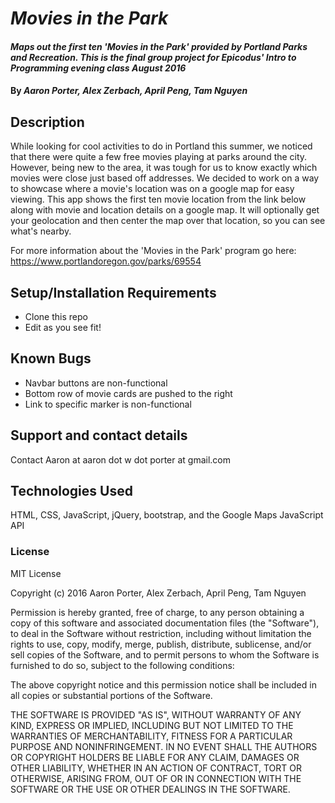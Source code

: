 # _Movies in the Park_

#### _Maps out the first ten 'Movies in the Park' provided by Portland Parks and Recreation. This is the final group project for Epicodus' Intro to Programming evening class August 2016_
#### By _Aaron Porter, Alex Zerbach, April Peng, Tam Nguyen_

## Description

While looking for cool activities to do in Portland this summer, we noticed that there were quite a few free movies playing at parks around the city. However, being new to the area, it was tough for us to know exactly which movies were close just based off addresses. We decided to work on a way to showcase where a movie's location was on a google map for easy viewing. This app shows the first ten movie location from the link below along with movie and location details on a google map. It will optionally get your geolocation and then center the map over that location, so you can see what's nearby.

For more information about the 'Movies in the Park' program go here: https://www.portlandoregon.gov/parks/69554

## Setup/Installation Requirements

* Clone this repo
* Edit as you see fit!

## Known Bugs

* Navbar buttons are non-functional
* Bottom row of movie cards are pushed to the right
* Link to specific marker is non-functional

## Support and contact details

Contact Aaron at aaron dot w dot porter at gmail.com

## Technologies Used

HTML, CSS, JavaScript, jQuery, bootstrap, and the Google Maps JavaScript API

### License

MIT License

Copyright (c) 2016 Aaron Porter, Alex Zerbach, April Peng, Tam Nguyen

Permission is hereby granted, free of charge, to any person obtaining a copy
of this software and associated documentation files (the "Software"), to deal
in the Software without restriction, including without limitation the rights
to use, copy, modify, merge, publish, distribute, sublicense, and/or sell
copies of the Software, and to permit persons to whom the Software is
furnished to do so, subject to the following conditions:

The above copyright notice and this permission notice shall be included in all
copies or substantial portions of the Software.

THE SOFTWARE IS PROVIDED "AS IS", WITHOUT WARRANTY OF ANY KIND, EXPRESS OR
IMPLIED, INCLUDING BUT NOT LIMITED TO THE WARRANTIES OF MERCHANTABILITY,
FITNESS FOR A PARTICULAR PURPOSE AND NONINFRINGEMENT. IN NO EVENT SHALL THE
AUTHORS OR COPYRIGHT HOLDERS BE LIABLE FOR ANY CLAIM, DAMAGES OR OTHER
LIABILITY, WHETHER IN AN ACTION OF CONTRACT, TORT OR OTHERWISE, ARISING FROM,
OUT OF OR IN CONNECTION WITH THE SOFTWARE OR THE USE OR OTHER DEALINGS IN THE
SOFTWARE.

